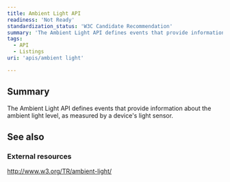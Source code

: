 ```yaml
---
title: Ambient Light API
readiness: 'Not Ready'
standardization_status: 'W3C Candidate Recommendation'
summary: 'The Ambient Light API defines events that provide information about the ambient light level, as measured by a device''s light sensor.'
tags:
  - API
  - Listings
uri: 'apis/ambient light'

---
```

## Summary

The Ambient Light API defines events that provide information about the ambient light level, as measured by a device's light sensor.

## See also

### External resources

<http://www.w3.org/TR/ambient-light/>
